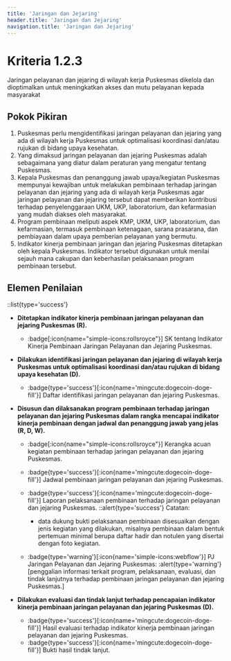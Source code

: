 ```yaml
---
title: 'Jaringan dan Jejaring'
header.title: 'Jaringan dan Jejaring'
navigation.title: 'Jaringan dan Jejaring'
---
```


# Kriteria 1.2.3 
Jaringan pelayanan dan jejaring di wilayah kerja Puskesmas dikelola dan dioptimalkan untuk meningkatkan akses dan mutu pelayanan kepada masyarakat 

## Pokok Pikiran 

1. Puskesmas perlu mengidentifikasi jaringan pelayanan dan jejaring yang ada di wilayah kerja Puskesmas untuk optimalisasi koordinasi dan/atau rujukan di bidang upaya kesehatan. 
2. Yang dimaksud jaringan pelayanan dan jejaring Puskesmas adalah sebagaimana yang diatur dalam peraturan yang mengatur tentang Puskesmas. 
3. Kepala Puskesmas dan penanggung jawab upaya/kegiatan Puskesmas mempunyai kewajiban untuk melakukan pembinaan terhadap jaringan pelayanan dan jejaring yang ada di wilayah kerja Puskesmas agar jaringan pelayanan dan jejaring tersebut dapat memberikan kontribusi terhadap penyelenggaraan UKM, UKP, laboratorium, dan kefarmasian yang mudah diakses oleh masyarakat. 
4. Program pembinaan meliputi aspek KMP, UKM, UKP, laboratorium, dan kefarmasian, termasuk pembinaan ketenagaan, sarana prasarana, dan pembiayaan dalam upaya pemberian pelayanan yang bermutu. 
5. Indikator kinerja pembinaan jaringan dan jejaring Puskesmas ditetapkan oleh kepala Puskesmas. Indikator tersebut digunakan untuk menilai sejauh mana cakupan dan keberhasilan pelaksanaan program pembinaan tersebut. 
 
## Elemen Penilaian 
::list{type='success'}
- **Ditetapkan indikator kinerja pembinaan jaringan pelayanan dan jejaring Puskesmas (R).**  

    - :badge[:icon{name="simple-icons:rollsroyce"}] SK tentang Indikator Kinerja Pembinaan Jaringan Pelayanan dan Jejaring Puskesmas. 
 
- **Dilakukan identifikasi jaringan pelayanan dan jejaring di wilayah kerja Puskesmas untuk optimalisasi koordinasi dan/atau rujukan di bidang upaya kesehatan (D).**  

    - :badge{type='success'}[:icon{name='mingcute:dogecoin-doge-fill'}] Daftar identifikasi jaringan pelayanan dan jejaring Puskesmas. 

- **Disusun dan dilaksanakan program pembinaan terhadap jaringan pelayanan dan jejaring Puskesmas dalam rangka mencapai indikator kinerja pembinaan dengan jadwal dan penanggung jawab yang jelas (R, D, W).**  

  - :badge[:icon{name="simple-icons:rollsroyce"}] Kerangka acuan kegiatan pembinaan terhadap jaringan pelayanan dan jejaring Puskesmas. 

  - :badge{type='success'}[:icon{name='mingcute:dogecoin-doge-fill'}] Jadwal pembinaan jaringan pelayanan dan jejaring Puskesmas. 

  - :badge{type='success'}[:icon{name='mingcute:dogecoin-doge-fill'}] Laporan pelaksanaan pembinaan terhadap jaringan pelayanan dan jejaring Puskesmas. 
    ::alert{type='success'}
    Catatan: 
    - data dukung bukti pelaksanaan pembinaan disesuaikan dengan jenis kegiatan yang dilakukan, misalnya pembinaan dalam bentuk pertemuan minimal berupa daftar hadir dan notulen yang disertai dengan foto kegiatan. 
  - :badge{type='warning'}[:icon{name='simple-icons:webflow'}] PJ Jaringan Pelayanan dan Jejaring Puskesmas: 
    :alert{type='warning'}[penggalian informasi terkait program, pelaksanaan, evaluasi, dan tindak lanjutnya terhadap pembinaan jaringan pelayanan dan jejaring Puskesmas.] 
 
- **Dilakukan evaluasi dan tindak lanjut terhadap pencapaian indikator kinerja pembinaan jaringan pelayanan dan jejaring Puskesmas (D).**  
    - :badge{type='success'}[:icon{name='mingcute:dogecoin-doge-fill'}] Hasil evaluasi terhadap indikator kinerja pembinaan jaringan pelayanan dan jejaring Puskesmas. 
    - :badge{type='success'}[:icon{name='mingcute:dogecoin-doge-fill'}] Bukti hasil tindak lanjut.
